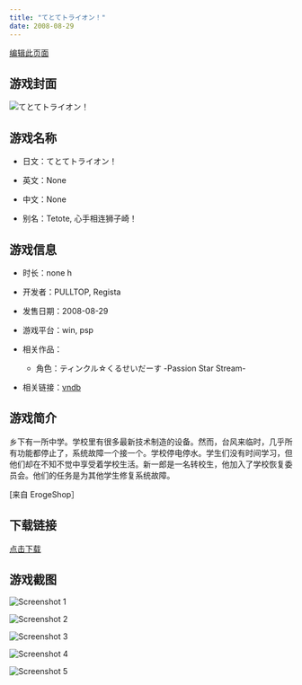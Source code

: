 ```yaml
---
title: "てとてトライオン！"
date: 2008-08-29
---
```

[编辑此页面](https://github.com/ACG-3/ADV3-source/blob/main/source/_posts/games/%E3%81%A6%E3%81%A8%E3%81%A6%E3%83%88%E3%83%A9%E3%82%A4%E3%82%AA%E3%83%B3%EF%BC%81.md)

## 游戏封面

![てとてトライオン！](https%3A//pan.timero.xyz/onedrive/img_lib_001/%E3%81%A6%E3%81%A8%E3%81%A6%E3%83%88%E3%83%A9%E3%82%A4%E3%82%AA%E3%83%B3%EF%BC%81_cover.avif)


## 游戏名称

- 日文：てとてトライオン！
- 英文：None
- 中文：None

- 别名：Tetote, 心手相连狮子崎！


## 游戏信息

- 时长：none h
- 开发者：PULLTOP, Regista
- 发售日期：2008-08-29
- 游戏平台：win, psp
- 相关作品：
   - 角色：ティンクル☆くるせいだーす -Passion Star Stream-

- 相关链接：[vndb](https://vndb.org/v892)


## 游戏简介

乡下有一所中学。学校里有很多最新技术制造的设备。然而，台风来临时，几乎所有功能都停止了，系统故障一个接一个。学校停电停水。学生们没有时间学习，但他们却在不知不觉中享受着学校生活。新一郎是一名转校生，他加入了学校恢复委员会。他们的任务是为其他学生修复系统故障。

[来自 ErogeShop］


## 下载链接

[点击下载](https://pan.timero.xyz/onedrive/adv_lib_001/%E3%81%A6%E3%81%A8%E3%81%A6%E3%83%88%E3%83%A9%E3%82%A4%E3%82%AA%E3%83%B3%EF%BC%81)


## 游戏截图


![Screenshot 1](https%3A//pan.timero.xyz/onedrive/img_lib_001/%E3%81%A6%E3%81%A8%E3%81%A6%E3%83%88%E3%83%A9%E3%82%A4%E3%82%AA%E3%83%B3%EF%BC%81_Screenshot_1.avif)

![Screenshot 2](https%3A//pan.timero.xyz/onedrive/img_lib_001/%E3%81%A6%E3%81%A8%E3%81%A6%E3%83%88%E3%83%A9%E3%82%A4%E3%82%AA%E3%83%B3%EF%BC%81_Screenshot_2.avif)

![Screenshot 3](https%3A//pan.timero.xyz/onedrive/img_lib_001/%E3%81%A6%E3%81%A8%E3%81%A6%E3%83%88%E3%83%A9%E3%82%A4%E3%82%AA%E3%83%B3%EF%BC%81_Screenshot_3.avif)

![Screenshot 4](https%3A//pan.timero.xyz/onedrive/img_lib_001/%E3%81%A6%E3%81%A8%E3%81%A6%E3%83%88%E3%83%A9%E3%82%A4%E3%82%AA%E3%83%B3%EF%BC%81_Screenshot_4.avif)

![Screenshot 5](https%3A//pan.timero.xyz/onedrive/img_lib_001/%E3%81%A6%E3%81%A8%E3%81%A6%E3%83%88%E3%83%A9%E3%82%A4%E3%82%AA%E3%83%B3%EF%BC%81_Screenshot_5.avif)

